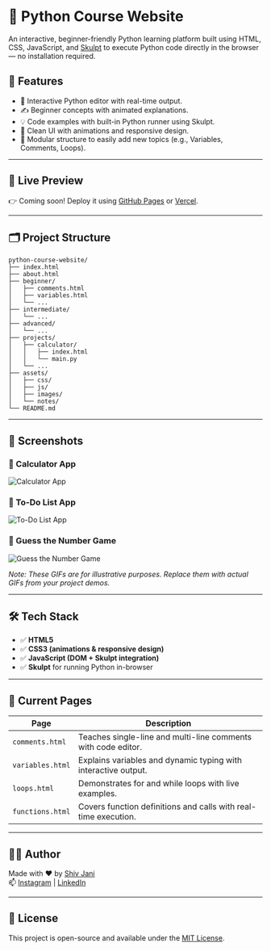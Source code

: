 # 🐍 Python Course Website

An interactive, beginner-friendly Python learning platform built using HTML, CSS, JavaScript, and [Skulpt](https://github.com/skulpt/skulpt) to execute Python code directly in the browser — no installation required.

## 🌟 Features

- 🧠 Interactive Python editor with real-time output.
- ✍️ Beginner concepts with animated explanations.
- 💡 Code examples with built-in Python runner using Skulpt.
- 💬 Clean UI with animations and responsive design.
- 📂 Modular structure to easily add new topics (e.g., Variables, Comments, Loops).

---

## 🚀 Live Preview

👉 Coming soon! Deploy it using [GitHub Pages](https://pages.github.com/) or [Vercel](https://vercel.com/).

---

## 🗂️ Project Structure

```
python-course-website/
├── index.html
├── about.html
├── beginner/
│   ├── comments.html
│   ├── variables.html
│   └── ...
├── intermediate/
│   └── ...
├── advanced/
│   └── ...
├── projects/
│   ├── calculator/
│   │   ├── index.html
│   │   └── main.py
│   └── ...
├── assets/
│   ├── css/
│   ├── js/
│   ├── images/
│   └── notes/
└── README.md
```

---

## 📸 Screenshots

### 🧮 Calculator App

![Calculator App](https://media.giphy.com/media/3o7aD2saalBwwftBIY/giphy.gif)

### 📝 To-Do List App

![To-Do List App](https://media.giphy.com/media/l0MYt5jPR6QX5pnqM/giphy.gif)

### 🎯 Guess the Number Game

![Guess the Number Game](https://media.giphy.com/media/3o6ZtaO9BZHcOjmErm/giphy.gif)

*Note: These GIFs are for illustrative purposes. Replace them with actual GIFs from your project demos.*

---

## 🛠️ Tech Stack

- ✅ **HTML5**
- ✅ **CSS3 (animations & responsive design)**
- ✅ **JavaScript (DOM + Skulpt integration)**
- ✅ **Skulpt** for running Python in-browser

---

## 📌 Current Pages

| Page               | Description                                              |
|--------------------|----------------------------------------------------------|
| `comments.html`    | Teaches single-line and multi-line comments with code editor. |
| `variables.html`   | Explains variables and dynamic typing with interactive output. |
| `loops.html`       | Demonstrates for and while loops with live examples.     |
| `functions.html`   | Covers function definitions and calls with real-time execution. |

---

## 🧑‍💻 Author

Made with ❤️ by [Shiv Jani](https://github.com/Jani-shiv)  
📫 [Instagram](https://www.instagram.com/jani._.712) | [LinkedIn](https://www.linkedin.com/in/shiv-jani/)

---

## 📜 License

This project is open-source and available under the [MIT License](LICENSE).
